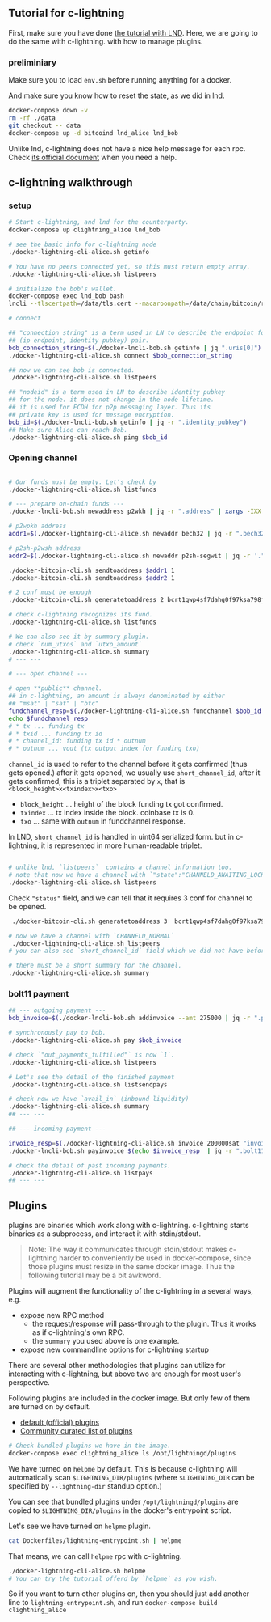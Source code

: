
## Tutorial for c-lightning

First, make sure you have done [the tutorial with LND](./1-LND.md). Here, we are going to do the same with c-lightning. with how to manage plugins.

### preliminiary

Make sure you to load `env.sh` before running anything for a docker.

And make sure you know how to reset the state, as we did in lnd.

```sh
docker-compose down -v
rm -rf ./data
git checkout -- data
docker-compose up -d bitcoind lnd_alice lnd_bob
```

Unlike lnd, c-lightning does not have a nice help message for each rpc.
Check [its official document](https://lightning.readthedocs.io/) when you need a help.

## c-lightning walkthrough

### setup

```sh
# Start c-lightning, and lnd for the counterparty.
docker-compose up clightning_alice lnd_bob

# see the basic info for c-lightning node
./docker-lightning-cli-alice.sh getinfo 

# You have no peers connected yet, so this must return empty array.
./docker-lightning-cli-alice.sh listpeers

# initialize the bob's wallet.
docker-compose exec lnd_bob bash
lncli --tlscertpath=/data/tls.cert --macaroonpath=/data/chain/bitcoin/regtest/admin.macaroon --rpcserver=localhost:32778 create

# connect

## "connection string" is a term used in LN to describe the endpoint for p2p connection.
## (ip endpoint, identity pubkey) pair.
bob_connection_string=$(./docker-lncli-bob.sh getinfo | jq ".uris[0]")
./docker-lightning-cli-alice.sh connect $bob_connection_string

## now we can see bob is connected.
./docker-lightning-cli-alice.sh listpeers

## "nodeid" is a term used in LN to describe identity pubkey
## for the node. it does not change in the node lifetime.
## it is used for ECDH for p2p messaging layer. Thus its
## private key is used for message encryption.
bob_id=$(./docker-lncli-bob.sh getinfo | jq -r ".identity_pubkey") 
## Make sure Alice can reach Bob.
./docker-lightning-cli-alice.sh ping $bob_id 
```

### Opening channel

```bash

# Our funds must be empty. Let's check by
./docker-lightning-cli-alice.sh listfunds 

# --- prepare on-chain funds ---
./docker-lncli-bob.sh newaddress p2wkh | jq -r ".address" | xargs -IXX ./docker-bitcoin-cli.sh sendtoaddress XX 1

# p2wpkh address
addr1=$(./docker-lightning-cli-alice.sh newaddr bech32 | jq -r ".bech32")

# p2sh-p2wsh address
addr2=$(./docker-lightning-cli-alice.sh newaddr p2sh-segwit | jq -r '."p2sh-segwit"')

./docker-bitcoin-cli.sh sendtoaddress $addr1 1
./docker-bitcoin-cli.sh sendtoaddress $addr2 1

# 2 conf must be enough
./docker-bitcoin-cli.sh generatetoaddress 2 bcrt1qwp4sf7dahg0f97ksa798jgewfzcdxxflw7y89u 

# check c-lightning recognizes its fund.
./docker-lightning-cli-alice.sh listfunds 

# We can also see it by summary plugin.
# check `num_utxos` and `utxo_amount`
./docker-lightning-cli-alice.sh summary
# --- ---

# --- open channel ---

# open **public** channel.
## in c-lightning, an amount is always denominated by either
## "msat" | "sat" | "btc"
fundchannel_resp=$(./docker-lightning-cli-alice.sh fundchannel $bob_id 500000sat)
echo $fundchannel_resp
# * tx ... funding tx
# * txid ... funding tx id
# * channel_id: funding tx id * outnum
# * outnum ... vout (tx output index for funding txo)
```

`channel_id` is used to refer to the channel before it gets confirmed (thus gets opened.) 
after it gets opened, we usually use `short_channel_id`, after it gets confirmed, this is a triplet separated by `x`, that is `<block_height>x<txindex>x<txo>`

* `block_height` ... height of the block funding tx got confirmed.
* `txindex` ... tx index inside the block. coinbase tx is 0.
* `txo` ... same with `outnum` in fundchannel response.

In LND, `short_channel_id` is handled in uint64 serialized form.
but in c-lightning, it is represented in more human-readable triplet.

```bash

# unlike lnd, `listpeers`  contains a channel information too.
# note that now we have a channel with `"state":"CHANNELD_AWAITING_LOCKIN"`
./docker-lightning-cli-alice.sh listpeers
```

Check `"status"` field, and we can tell that it requires 3 conf for channel to be opened.

```bash
 ./docker-bitcoin-cli.sh generatetoaddress 3  bcrt1qwp4sf7dahg0f97ksa798jgewfzcdxxflw7y89u

# now we have a channel with `CHANNELD_NORMAL`
 ./docker-lightning-cli-alice.sh listpeers
# you can also see `short_channel_id` field which we did not have before.

# there must be a short summary for the channel.
./docker-lightning-cli-alice.sh summary
```

### bolt11 payment

```bash
## --- outgoing payment ---
bob_invoice=$(./docker-lncli-bob.sh addinvoice --amt 275000 | jq -r ".payment_request")

# synchronously pay to bob.
./docker-lightning-cli-alice.sh pay $bob_invoice 

# check `"out_payments_fulfilled"` is now `1`.
./docker-lightning-cli-alice.sh listpeers

# Let's see the detail of the finished payment
./docker-lightning-cli-alice.sh listsendpays

# check now we have `avail_in` (inbound liquidity)
./docker-lightning-cli-alice.sh summary
## --- ---

## --- incoming payment ---

invoice_resp=$(./docker-lightning-cli-alice.sh invoice 200000sat "invoice_label_for_internal_use" "電気代")
./docker-lncli-bob.sh payinvoice $(echo $invoice_resp  | jq -r ".bolt11") 

# check the detail of past incoming payments.
./docker-lightning-cli-alice.sh listpays  
## --- ---
```

## Plugins

plugins are binaries which work along with c-lightning.
c-lightning starts binaries as a subprocess, and interact it with stdin/stdout.

> Note: The way it communicates through stdin/stdout makes c-lightning harder to conveniently be used in docker-compose, since
> those plugins must resize in the same docker image.
> Thus the following tutorial may be a bit awkword.

Plugins will augment the functionality of the c-lightning in a several ways, e.g.

* expose new RPC method
  * the request/response will pass-through to the plugin. Thus it works as if c-lightning's own RPC.
  *  the `summary` you used above is one example.
* expose new commandline options for c-lightning startup

There are several other methodologies that plugins can utilize for interacting with c-lightning,
but above two are enough for most user's perspective.

Following plugins are included in the docker image.
But only few of them are turned on by default.

* [default (official) plugins](https://github.com/ElementsProject/lightning/tree/master/plugins)
* [Community curated list of plugins](https://github.com/lightningd/plugins)

```sh
# Check bundled plugins we have in the image.
docker-compose exec clightning_alice ls /opt/lightningd/plugins 
```

We have turned on `helpme` by default.
This is because c-lightning will automatically scan `$LIGHTNING_DIR/plugins`
(where `$LIGHTNING_DIR` can be specified by `--lightning-dir` standup option.)

You can see that bundled plugins under `/opt/lightningd/plugins` are copied to `$LIGHTNING_DIR/plugins` in the docker's entrypoint script.

Let's see we have turned on `helpme` plugin.

```sh
cat Dockerfiles/lightning-entrypoint.sh | helpme
```

That means, we can call `helpme` rpc with c-lightning.

```sh
./docker-lightning-cli-alice.sh helpme
# You can try the tutorial offerd by `helpme` as you wish.
```

So if you want to turn other plugins on, then you should just add another line to
 `lightning-entrypoint.sh`,  and run `docker-compose build clightning_alice`
